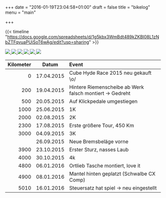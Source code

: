 +++
date = "2016-01-19T23:04:58+01:00"
draft = false
title = "bikelog"
menu = "main"

+++

{{< timeline "https://docs.google.com/spreadsheets/d/1g5kbx3WmBdt489kZKBl08L1zNbZTFqvuaPUiSoT6wAg/edit?usp=sharing" >}}


<!-- https://github.com/sachinchoolur/lightGallery !-->
<div id="aniimated-thumbnials">
  <a href="../media/img/bike_gallery/2015-04-17_1429265858.jpg">
    <img src="../media/img/bike_gallery/2015-04-17_1429265858_small.jpg" />
  </a>
  <a href="../media/img/bike_gallery/2015-04-19_1429434433.jpg">
    <img src="../media/img/bike_gallery/2015-04-19_1429434433_small.jpg" />
  </a>
    <a href="../media/img/bike_gallery/2015-07-10_1436560660.jpg">
    <img src="../media/img/bike_gallery/2015-07-10_1436560660_small.jpg" />
  </a>
    <a href="../media/img/bike_gallery/2015-09-18_1442596011.jpg">
    <img src="../media/img/bike_gallery/2015-09-18_1442596011_small.jpg" />
  </a>
    <a href="../media/img/bike_gallery/2016-01-07_1452191349.jpg">
    <img src="../media/img/bike_gallery/2016-01-07_1452191349_small.jpg" />
  </a>
    <a href="../media/img/bike_gallery/2016-01-16_1452952163.jpg">
    <img src="../media/img/bike_gallery/2016-01-16_1452952163_small.jpg" />
  </a>
</div>
<script src=../../js/lightGallery.min.js></script>
<script>
$('#aniimated-thumbnials').lightGallery({
    thumbnail:true,
    animateThumb: false,
    showThumbByDefault: false
}); 
</script>


| Kilometer |    Datum   |                        Event                             |
|----------:|:----------:|:---------------------------------------------------------|
| 0         | 17.04.2015 | Cube Hyde Race 2015 neu gekauft \o/                     |
| 200       | 19.04.2015 | Hintere Riemenscheibe ab Werk falsch montiert -> Gedreht |
| 500       | 20.05.2015 | Auf Klickpedale umgestiegen                              |
| 1000      | 25.06.2015 | 1K                                                       |
| 2000      | 02.08.2015 | 2K                                                       |
| 2300      | 17.08.2015 | Erste größere Tour, 450 Km                                |
| 3000      | 04.09.2015 | 3K                                                       |
|           | 26.09.2015 | Neue Bremsbeläge vorne                                   |
| 3900      | 23.10.2015 | Erster Sturz, nasses Laub                                |
| 4000      | 30.10.2015 | 4k                                                       |
| 4800      | 06.01.2016 | Ortlieb Tasche montiert, love it                         |
| 4900      | 08.01.2016 | Mantel hinten geplatzt (Schwalbe CX Comp)                |
| 5010      | 16.01.2016 | Steuersatz hat spiel -> neu eingestellt                  |


